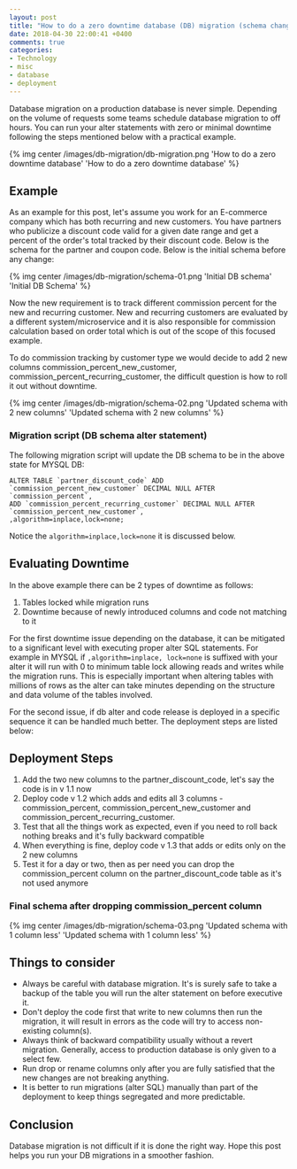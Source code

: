 ```yaml
---
layout: post
title: "How to do a zero downtime database (DB) migration (schema change) with a practical example"
date: 2018-04-30 22:00:41 +0400
comments: true
categories:
- Technology
- misc
- database
- deployment
---
```


Database migration on a production database is never simple. Depending on the volume of requests some teams schedule database migration to off hours. You can run your alter statements with zero or minimal downtime following the steps mentioned below with a practical example.

{% img center /images/db-migration/db-migration.png 'How to do a zero downtime database' 'How to do a zero downtime database' %}

<!-- more -->

## Example

As an example for this post, let's assume you work for an E-commerce company which has both recurring and new customers. You have partners who publicize a discount code valid for a given date range and get a percent of the order's total tracked by their discount code. Below is the schema for the partner and coupon code. Below is the initial schema before any change:

{% img center /images/db-migration/schema-01.png 'Initial DB schema' 'Initial DB Schema' %}

Now the new requirement is to track different commission percent for the new and recurring customer. New and recurring customers are evaluated by a different system/microservice and it is also responsible for commission calculation based on order total which is out of the scope of this focused example. 

To do commission tracking by customer type we would decide to add 2 new columns commission_percent_new_customer, commission_percent_recurring_customer, the difficult question is how to roll it out without downtime.

{% img center /images/db-migration/schema-02.png 'Updated schema with 2 new columns' 'Updated schema with 2 new columns' %}

### Migration script (DB schema alter statement)

The following migration script will update the DB schema to be in the above state for MYSQL DB:

```
ALTER TABLE `partner_discount_code` ADD `commission_percent_new_customer` DECIMAL NULL AFTER `commission_percent`,
ADD `commission_percent_recurring_customer` DECIMAL NULL AFTER `commission_percent_new_customer`, 
,algorithm=inplace,lock=none;
```

Notice the `algorithm=inplace,lock=none` it is discussed below.

## Evaluating Downtime

In the above example there can be 2 types of downtime as follows:

1. Tables locked while migration runs
2. Downtime because of newly introduced columns and code not matching to it

For the first downtime issue depending on the database, it can be mitigated to a significant level with executing proper alter SQL statements. For example in MYSQL if `,algorithm=inplace, lock=none` is suffixed with your alter it will run with 0 to minimum table lock allowing reads and writes while the migration runs. This is especially important when altering tables with millions of rows as the alter can take minutes depending on the structure and data volume of the tables involved.

For the second issue, if db alter and code release is deployed in a specific sequence it can be handled much better. The deployment steps are listed below:

## Deployment Steps

1. Add the two new columns to the partner_discount_code, let's say the code is in v 1.1 now
2. Deploy code v 1.2 which adds and edits all 3 columns - commission_percent, commission_percent_new_customer and commission_percent_recurring_customer.
3. Test that all the things work as expected, even if you need to roll back nothing breaks and it's fully backward compatible
4. When everything is fine, deploy code v 1.3 that adds or edits only on the 2 new columns
5. Test it for a day or two, then as per need you can drop the commission_percent column on the partner_discount_code table as it's not used anymore

### Final schema after dropping commission_percent column

{% img center /images/db-migration/schema-03.png 'Updated schema with 1 column less' 'Updated schema with 1 column less' %}

## Things to consider

* Always be careful with database migration. It's is surely safe to take a backup of the table you will run the alter statement on before executive it.
* Don't deploy the code first that write to new columns then run the migration, it will result in errors as the code will try to access non-existing column(s).
* Always think of backward compatibility usually without a revert migration. Generally, access to production database is only given to a select few.
* Run drop or rename columns only after you are fully satisfied that the new changes are not breaking anything.
* It is better to run migrations (alter SQL) manually than part of the deployment to keep things segregated and more predictable.

## Conclusion

Database migration is not difficult if it is done the right way. Hope this post helps you run your DB migrations in a smoother fashion.
